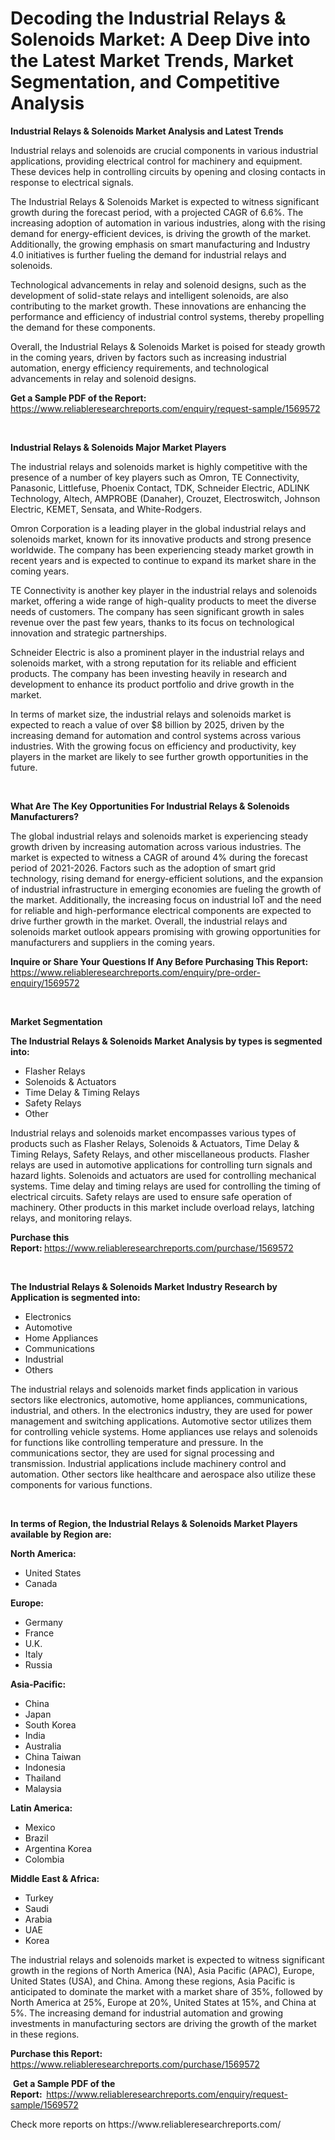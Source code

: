 <p><h1>Decoding the Industrial Relays & Solenoids Market: A Deep Dive into the Latest Market Trends, Market Segmentation, and Competitive Analysis</h1></p><p><strong>Industrial Relays & Solenoids Market Analysis and Latest Trends</strong></p>
<p><p>Industrial relays and solenoids are crucial components in various industrial applications, providing electrical control for machinery and equipment. These devices help in controlling circuits by opening and closing contacts in response to electrical signals.</p><p>The Industrial Relays & Solenoids Market is expected to witness significant growth during the forecast period, with a projected CAGR of 6.6%. The increasing adoption of automation in various industries, along with the rising demand for energy-efficient devices, is driving the growth of the market. Additionally, the growing emphasis on smart manufacturing and Industry 4.0 initiatives is further fueling the demand for industrial relays and solenoids.</p><p>Technological advancements in relay and solenoid designs, such as the development of solid-state relays and intelligent solenoids, are also contributing to the market growth. These innovations are enhancing the performance and efficiency of industrial control systems, thereby propelling the demand for these components.</p><p>Overall, the Industrial Relays & Solenoids Market is poised for steady growth in the coming years, driven by factors such as increasing industrial automation, energy efficiency requirements, and technological advancements in relay and solenoid designs.</p></p>
<p><strong>Get a Sample PDF of the Report:&nbsp;</strong> <a href="https://www.reliableresearchreports.com/enquiry/request-sample/1569572">https://www.reliableresearchreports.com/enquiry/request-sample/1569572</a></p>
<p>&nbsp;</p>
<p><strong>Industrial Relays & Solenoids Major Market Players</strong></p>
<p><p>The industrial relays and solenoids market is highly competitive with the presence of a number of key players such as Omron, TE Connectivity, Panasonic, Littlefuse, Phoenix Contact, TDK, Schneider Electric, ADLINK Technology, Altech, AMPROBE (Danaher), Crouzet, Electroswitch, Johnson Electric, KEMET, Sensata, and White-Rodgers.</p><p>Omron Corporation is a leading player in the global industrial relays and solenoids market, known for its innovative products and strong presence worldwide. The company has been experiencing steady market growth in recent years and is expected to continue to expand its market share in the coming years.</p><p>TE Connectivity is another key player in the industrial relays and solenoids market, offering a wide range of high-quality products to meet the diverse needs of customers. The company has seen significant growth in sales revenue over the past few years, thanks to its focus on technological innovation and strategic partnerships.</p><p>Schneider Electric is also a prominent player in the industrial relays and solenoids market, with a strong reputation for its reliable and efficient products. The company has been investing heavily in research and development to enhance its product portfolio and drive growth in the market.</p><p>In terms of market size, the industrial relays and solenoids market is expected to reach a value of over $8 billion by 2025, driven by the increasing demand for automation and control systems across various industries. With the growing focus on efficiency and productivity, key players in the market are likely to see further growth opportunities in the future.</p></p>
<p>&nbsp;</p>
<p><strong>What Are The Key Opportunities For Industrial Relays & Solenoids Manufacturers?</strong></p>
<p><p>The global industrial relays and solenoids market is experiencing steady growth driven by increasing automation across various industries. The market is expected to witness a CAGR of around 4% during the forecast period of 2021-2026. Factors such as the adoption of smart grid technology, rising demand for energy-efficient solutions, and the expansion of industrial infrastructure in emerging economies are fueling the growth of the market. Additionally, the increasing focus on industrial IoT and the need for reliable and high-performance electrical components are expected to drive further growth in the market. Overall, the industrial relays and solenoids market outlook appears promising with growing opportunities for manufacturers and suppliers in the coming years.</p></p>
<p><strong>Inquire or Share Your Questions If Any Before Purchasing This Report:</strong> <a href="https://www.reliableresearchreports.com/enquiry/pre-order-enquiry/1569572">https://www.reliableresearchreports.com/enquiry/pre-order-enquiry/1569572</a></p>
<p>&nbsp;</p>
<p><strong>Market Segmentation</strong></p>
<p><strong>The Industrial Relays & Solenoids Market Analysis by types is segmented into:</strong></p>
<p><ul><li>Flasher Relays</li><li>Solenoids & Actuators</li><li>Time Delay & Timing Relays</li><li>Safety Relays</li><li>Other</li></ul></p>
<p><p>Industrial relays and solenoids market encompasses various types of products such as Flasher Relays, Solenoids & Actuators, Time Delay & Timing Relays, Safety Relays, and other miscellaneous products. Flasher relays are used in automotive applications for controlling turn signals and hazard lights. Solenoids and actuators are used for controlling mechanical systems. Time delay and timing relays are used for controlling the timing of electrical circuits. Safety relays are used to ensure safe operation of machinery. Other products in this market include overload relays, latching relays, and monitoring relays.</p></p>
<p><strong>Purchase this Report:&nbsp;</strong><a href="https://www.reliableresearchreports.com/purchase/1569572">https://www.reliableresearchreports.com/purchase/1569572</a></p>
<p>&nbsp;</p>
<p><strong>The Industrial Relays & Solenoids Market Industry Research by Application is segmented into:</strong></p>
<p><ul><li>Electronics</li><li>Automotive</li><li>Home Appliances</li><li>Communications</li><li>Industrial</li><li>Others</li></ul></p>
<p><p>The industrial relays and solenoids market finds application in various sectors like electronics, automotive, home appliances, communications, industrial, and others. In the electronics industry, they are used for power management and switching applications. Automotive sector utilizes them for controlling vehicle systems. Home appliances use relays and solenoids for functions like controlling temperature and pressure. In the communications sector, they are used for signal processing and transmission. Industrial applications include machinery control and automation. Other sectors like healthcare and aerospace also utilize these components for various functions.</p></p>
<p>&nbsp;</p>
<p><strong>In terms of Region, the Industrial Relays & Solenoids Market Players available by Region are:</strong></p>
<p>
    <p> <strong> North America: </strong>
        <ul>
            <li>United States</li>
            <li>Canada</li>
        </ul>
        </p> 
    <p> <strong> Europe: </strong>
        <ul>
            <li>Germany</li>
            <li>France</li>
            <li>U.K.</li>
            <li>Italy</li>
            <li>Russia</li>
        </ul>
        </p> 
    <p> <strong> Asia-Pacific: </strong>
        <ul>
            <li>China</li>
            <li>Japan</li>
            <li>South Korea</li>
            <li>India</li>
            <li>Australia</li>
            <li>China Taiwan</li>
            <li>Indonesia</li>
            <li>Thailand</li>
            <li>Malaysia</li>
        </ul>
        </p> 
    <p> <strong> Latin America: </strong>
        <ul>
            <li>Mexico</li>
            <li>Brazil</li>
            <li>Argentina Korea</li>
            <li>Colombia</li>
        </ul>
        </p> 
    <p> <strong> Middle East & Africa: </strong>
        <ul>
            <li>Turkey</li>
            <li>Saudi</li>
            <li>Arabia</li>
            <li>UAE</li>
            <li>Korea</li>
        </ul>
    </p>
    </p>
<p><p>The industrial relays and solenoids market is expected to witness significant growth in the regions of North America (NA), Asia Pacific (APAC), Europe, United States (USA), and China. Among these regions, Asia Pacific is anticipated to dominate the market with a market share of 35%, followed by North America at 25%, Europe at 20%, United States at 15%, and China at 5%. The increasing demand for industrial automation and growing investments in manufacturing sectors are driving the growth of the market in these regions.</p></p>
<p><strong>Purchase this Report: </strong><a href="https://www.reliableresearchreports.com/purchase/1569572">https://www.reliableresearchreports.com/purchase/1569572</a></p>
<p>&nbsp;<strong>Get a Sample PDF of the Report:&nbsp;&nbsp;</strong><a href="https://www.reliableresearchreports.com/enquiry/request-sample/1569572">https://www.reliableresearchreports.com/enquiry/request-sample/1569572</a></p>
<p><strong></strong></p>
<p>Check more reports on https://www.reliableresearchreports.com/</p>